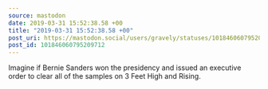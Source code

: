 ```yaml
---
source: mastodon
date: 2019-03-31 15:52:38.58 +00
title: "2019-03-31 15:52:38.58 +00"
post_uri: https://mastodon.social/users/gravely/statuses/101846060795209712
post_id: 101846060795209712
---
```

Imagine if Bernie Sanders won the presidency and issued an executive order to clear all of the samples on 3 Feet High and Rising.


